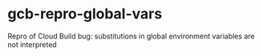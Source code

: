 # gcb-repro-global-vars
Repro of Cloud Build bug: substitutions in global environment variables are not interpreted
